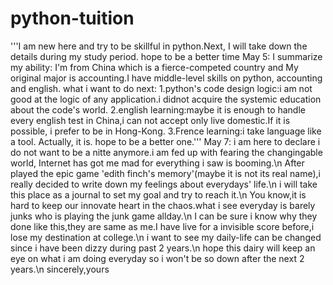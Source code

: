 # python-tuition
'''I am new here and try to be skillful in python.Next, I will take down the details during my study period.
hope to be a better time
May 5:
I summarize my ability:
I'm from China which is a fierce-competed country and My original major is accounting.I have middle-level skills on python, accounting and english.
what i want to do next:
1.python's code design logic:i am not good at the logic of any application.i didnot acquire the systemic education about the code's world.
2.english learning:maybe it is enough to handle every english test in China,i can not accept only live domestic.If it is possible, i prefer to be in Hong-Kong.
3.Frence learning:i take language like a tool. Actually, it is.
hope to be a better one.'''
May 7:
i am here to declare i do not want to be a nitte anymore.i am fed up with fearing the changingable world, Internet has got me mad for everything i saw is booming.\n
After played the epic game 'edith finch's memory'(maybe it is not its real name),i really decided to write down my feelings about everydays' life.\n
i will take this place as a journal to set my goal and try to reach it.\n
You know,it is hard to keep our innovate heart in the chaos.what i see everyday is barely junks who is playing the junk game allday.\n
I can be sure i know why they done like this,they are same as me.I have live for a invisible score before,i lose my destination at college.\n
i want to see my daily-life can be changed since i have been dizzy during past 2 years.\n
hope this dairy will keep an eye on what i am doing everyday so i won't be so down after the next 2 years.\n
sincerely,yours
